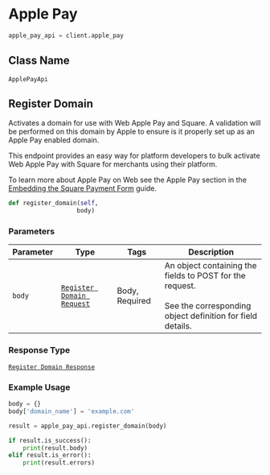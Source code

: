 # Apple Pay

```python
apple_pay_api = client.apple_pay
```

## Class Name

`ApplePayApi`

## Register Domain

Activates a domain for use with Web Apple Pay and Square. A validation
will be performed on this domain by Apple to ensure is it properly set up as
an Apple Pay enabled domain.

This endpoint provides an easy way for platform developers to bulk activate
Web Apple Pay with Square for merchants using their platform.

To learn more about Apple Pay on Web see the Apple Pay section in the
[Embedding the Square Payment Form](https://developer.squareup.com/docs/payment-form/add-digital-wallets/apple-pay) guide.

```python
def register_domain(self,
                   body)
```

### Parameters

| Parameter | Type | Tags | Description |
|  --- | --- | --- | --- |
| `body` | [`Register Domain Request`](/doc/models/register-domain-request.md) | Body, Required | An object containing the fields to POST for the request.<br><br>See the corresponding object definition for field details. |

### Response Type

[`Register Domain Response`](/doc/models/register-domain-response.md)

### Example Usage

```python
body = {}
body['domain_name'] = 'example.com'

result = apple_pay_api.register_domain(body)

if result.is_success():
    print(result.body)
elif result.is_error():
    print(result.errors)
```

